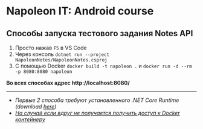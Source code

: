 # Napoleon IT: Android course 

## Способы запуска тестового задания Notes API

1. Просто нажав `F5` в VS Code
2. Через консоль `dotnet run --project NapoleonNotes/NapoleonNotes.csproj`
3. С помощью Docker `docker build -t napoleon .` и `docker run -d --rm -p 8080:8080 napoleon`

**Во всех способах адрес http://localhost:8080/**

---

- _Первые 2 способа требуют установленного .NET Core Runtime (download [here](https://dotnet.microsoft.com/download))_
- _[На случай если вдруг не получается получить доступ к Docker контейнеру](https://docs.docker.com/network/bridge/#enable-forwarding-from-docker-containers-to-the-outside-world)_